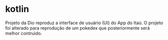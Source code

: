 # kotlin
Projeto da Dio reproduz a interface de usuário (UI) do App do Itaú.
O projeto foi alterado para reprodução de um pokedex que posteriormente será melhor contruido.
